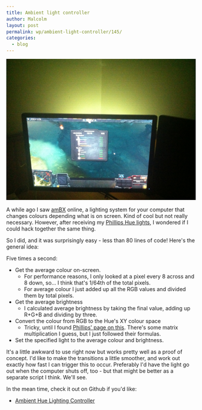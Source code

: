 ```yaml
---
title: Ambient light controller
author: Malcolm
layout: post
permalink: wp/ambient-light-controller/145/
categories:
  - blog
---
```

![My lamp is placed behind my monitor](/assets/2013-04-21-22.27.49.jpg)

A while ago I saw [amBX][1] online, a lighting system for your computer that changes colours depending what is on screen. Kind of cool but not really necessary. However, after receiving my [Phillips Hue lights][2], I wondered if I could hack together the same thing.

So I did, and it was surprisingly easy - less than 80 lines of code! Here's the general idea:

Five times a second:

  * Get the average colour on-screen.
      * For performance reasons, I only looked at a pixel every 8 across and 8 down, so... I think that's 1/64th of the total pixels.
      * For average colour I just added up all the RGB values and divided them by total pixels.
  * Get the average brightness 
      * I calculated average brightness by taking the final value, adding up R+G+B and dividing by three.
  * Convert the colour from RGB to the Hue's XY colour space 
      * Tricky, until I found [Phillips' page on this][3]. There's some matrix multiplication I guess, but I just followed their formulas.
  * Set the specified light to the average colour and brightness.

It's a little awkward to use right now but works pretty well as a proof of concept. I'd like to make the transitions a little smoother, and work out exactly how fast I can trigger this to occur. Preferably I'd have the light go out when the computer shuts off, too - but that might be better as a separate script I think. We'll see.

In the mean time, check it out on Github if you'd like:

  * [Ambient Hue Lighting Controller][4]

 [1]: http://www.ambx.com/
 [2]: http://www.meethue.com/en-US
 [3]: https://github.com/PhilipsHue/PhilipsHueSDKiOS/blob/master/ApplicationDesignNotes/RGB%20to%20xy%20Color%20conversion.md
 [4]: https://github.com/crummy/ambihue